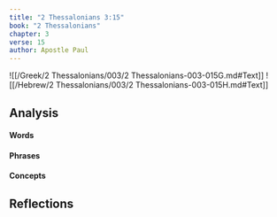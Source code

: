 ```yaml
---
title: "2 Thessalonians 3:15"
book: "2 Thessalonians"
chapter: 3
verse: 15
author: Apostle Paul
---
```

![[/Greek/2 Thessalonians/003/2 Thessalonians-003-015G.md#Text]]
![[/Hebrew/2 Thessalonians/003/2 Thessalonians-003-015H.md#Text]]

## Analysis

#### Words

#### Phrases

#### Concepts

## Reflections
